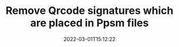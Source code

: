 ---
############################# Static ############################
layout: "auto-gen-signature"
date: 2022-03-01T15:12:22
draft: false
operation: Delete
signaturetype: Qrcode
fileformat: Ppsm
productName: .NET
lang: en
productCode: net
otherformats: pdf doc docx docm dot dotm dotx odt ott rtf xls xlsx xlsm xlsb csv ods ots xltx xltm ppt pptx pps ppsx odp otp potx potm pptm ppsm
breadcrumb: Put Qrcode signature on Ppsm for C#

############################# Head ############################
head_title: "Delete Qrcode signatures from Ppsm files via C#"
head_description: "Deletion of specific Qrcode signatures from signed Ppsm documents might be performed easily with short .NET code."

############################# Header ############################
title: "Remove Qrcode signatures which are placed in Ppsm files"
description: "Delete various Qrcode signatures from Ppsm documents. Removing Qrcode signatures requires simple C# code."
bg_image: "https://cms.admin.containerize.com/templates/aspose/App_Themes/V3/images/bg/header1.png"
bg_overlay: false
button:
    enable: true

############################# SubMenu ############################
submenu:
    enable: true

    left:
        img_alt: "GroupDocs.Signature for .NET"
        image: "https://cms.admin.containerize.com/templates/groupdocs/images/product-logos/90x90-noborder/groupdocs-signature-net.png"
        product: "GroupDocs.Signature"
        platform: ".NET"



############################# About ############################
about:
    enable: true
    title: "Get information about GroupDocs.Signature for .NET API features"
    content: |
        [GroupDocs.Signature for .NET](https://products.groupdocs.com/signature/net/) API provides many ways to process your documents using electronic signatures. Digital signatures like texts, images, digital certificates, barcodes, QR-codes, stamps or metadata are available. Customers have possibility to add, delete, update, verify or search digital signatures at PDFs, MS Word documents, MS Excel workbooks, MS PowerPoint presentations, Adobe Photoshop files and various image formats. A vast number of useful features and settings are provided.
    

############################# Steps ############################
steps:
    enable: true
    title_left: "How to remove Qrcode signatures from your Ppsm document"
    content_left: |
        [GroupDocs.Signature for .NET](https://products.groupdocs.com/signature/net/) provides useful feature for clearing Ppsm documents of Qrcode signatures with a few lines of code.
        
        * Firstly, instantiate Signature object passing path to your document as a constructor parameter.
        * Then, create an appropriate signature object and set up its unique identifier.
        * After that, invoke Delete method passing signature object which must be deleted.
        * Finally, process operation results.

    title_right: "System Requirements"
    content_right: |
        GroupDocs.Signature for .NET are supported on all major platforms and operating systems. Before executing the code below, please make sure that you have the following prerequisites installed on your system.

        * Operating systems: Microsoft Windows, Linux, MacOS
        * Development environments: Microsoft Visual Studio, Xamarin, MonoDevelop
        * Frameworks: .NET Framework, .NET Standard, .NET Core, Mono
        * Download the latest version of GroupDocs.Signature for .NET from [Nuget](https://www.nuget.org/packages/groupdocs.signature)
         
    code: |
        ```csharp    
                
        // Set up input Ppsm file
        string filePath = "input.ppsm";

        // Instantiate Signature for input file
        using (GroupDocs.Signature.Signature signature = new GroupDocs.Signature.Signature(filePath))
        {
                // Id of signature which is supposed to be deleted
                // such Id may be obtained as result of search operation
                string id = "eff64a14-dad9-47b0-88e5-2ee4e3604e71";

                // provide signature features to delete
                // set up particular signature id
                QrCodeSignature signatureToDelete = new QrCodeSignature(id);

                // delete signature
                bool deleteResult = signature.Delete(signatureToDelete);

                // process deletion result
                if (deleteResult)
                {
                    Console.WriteLine("Signature was deleted successfully!");
                }
        }
        ```

############################# Demos ############################
demos:
    enable: true
    title: "Signing with Qrcode signatures Live Demo"
    content: |
       Add various electronic signatures to Ppsm file right now by visiting the [GroupDocs.Signature App](https://products.groupdocs.app/signature/family) website.          

############################# More Formats ############################
more_formats:
    enable: true
    title: "Delete your Qrcode signatures with C#"
    content: |
        "Deletion of e-signatures which were added to various document formats. Remove signatures quickly without extra code."
    format: 
       
       
back_to_top:
    enable: true
---